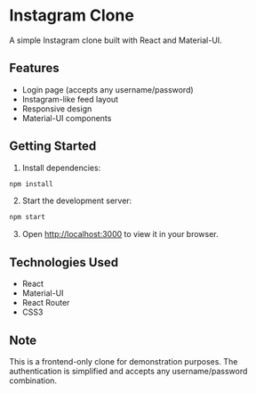 # Instagram Clone

A simple Instagram clone built with React and Material-UI.

## Features

- Login page (accepts any username/password)
- Instagram-like feed layout
- Responsive design
- Material-UI components

## Getting Started

1. Install dependencies:
```bash
npm install
```

2. Start the development server:
```bash
npm start
```

3. Open [http://localhost:3000](http://localhost:3000) to view it in your browser.

## Technologies Used

- React
- Material-UI
- React Router
- CSS3

## Note

This is a frontend-only clone for demonstration purposes. The authentication is simplified and accepts any username/password combination. 
